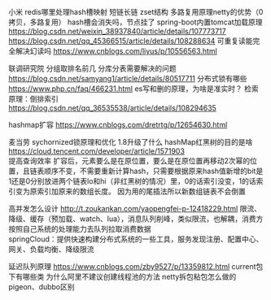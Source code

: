 小米
redis哪里处理hash槽映射
短链长链 zset结构  多路复用原理netty的优势（0拷贝，多路复用）
hash槽会消失吗，节点挂了 
spring-boot内置tomcat加载原理  https://blog.csdn.net/weixin_38937840/article/details/107773717
https://blog.csdn.net/qq_45366515/article/details/108288634
可重复读能完全解决幻读吗  https://www.cnblogs.com/liyus/p/10556563.html

联调研究院
分组取排名前几
分库分表需要解决的问题 https://blog.csdn.net/samyang1/article/details/80517711
分布式锁有哪些 https://www.php.cn/faq/466231.html
es写和删的原理，为啥是准实时？    检索原理：倒排索引 https://blog.csdn.net/qq_36535538/article/details/108294635

hashmap扩容 https://www.cnblogs.com/dretrtg/p/12654630.html

麦当劳
sychornized锁原理和优化
1.8升级了什么 hashMap红黑树的目的是啥  https://cloud.tencent.com/developer/article/1571903  
 提高查询效率
 扩容后，元素要么是在原位置，要么是在原位置再移动2次幂的位置，且链表顺序不变，不需要重新计算hash，只需要根据原来hash值新增的bit是1还是0分别放进两个链表lo和hi（非红黑树的情况）里，0的话索引没变，1的话索引变为原索引加原来的数组长度。
                                        因为用的尾插法所以新数组链表不会倒置
                                        
高并发怎么设计 http://t.zoukankan.com/yaopengfei-p-12418229.html   限流、降级、缓存（预加载、watch、lua），消息队列削峰，类似限流，也解耦，消费方按照自己系统的处理能力去队列拉取消费数据                                      
springCloud：提供快速构建分布式系统的一些工具，服务发现注册、配置中心、网关、负载均衡、降级限流                              
 
延迟队列原理
https://www.cnblogs.com/zby9527/p/13359812.html
current包下有哪些类 为什么阿里不建议创建线程池的方法
netty拆包粘包怎么做的
pigeon、dubbo区别
